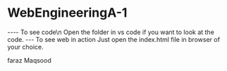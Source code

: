 # WebEngineeringA-1
---- To see code\n
Open the folder in vs code if you want to look at the code.
--- To see web in action
Just open the index.html file in browser of your choice.

faraz Maqsood
